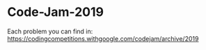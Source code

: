 # Code-Jam-2019
Each problem you can find in:
https://codingcompetitions.withgoogle.com/codejam/archive/2019
